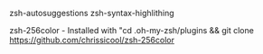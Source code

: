 zsh-autosuggestions
zsh-syntax-highlithing

zsh-256color - Installed with "cd .oh-my-zsh/plugins && git clone https://github.com/chrissicool/zsh-256color
